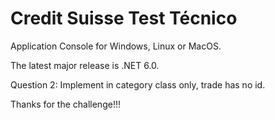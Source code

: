 # Credit Suisse Test Técnico

Application Console for Windows, Linux or MacOS.

The latest major release is .NET 6.0.

Question 2: Implement in category class only, trade has no id.

Thanks for the challenge!!!
